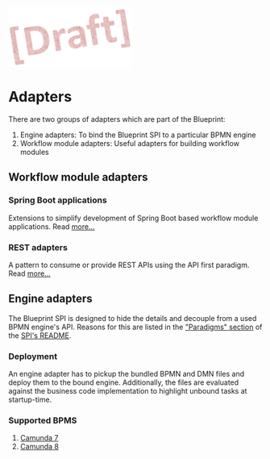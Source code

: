 ![Draft](../readme/draft.png)
# Adapters

There are two groups of adapters which are part of the Blueprint:

1. Engine adapters: To bind the Blueprint SPI to a particular BPMN engine
1. Workflow module adapters: Useful adapters for building workflow modules

## Workflow module adapters

### Spring Boot applications

Extensions to simplify development of Spring Boot based workflow module applications. Read [more...](./spring-boot/README.md)

### REST adapters

A pattern to consume or provide REST APIs using the API first paradigm. Read [more...](./rest/README.md)

## Engine adapters

The Blueprint SPI is designed to hide the details and decouple from a used BPMN engine's API. Reasons for this are listed in the ["Paradigms" section](../spi/README.md#paradigms) of the [SPI's README](../spi/README.md).

### Deployment

An engine adapter has to pickup the bundled BPMN and DMN files and deploy them to the bound engine. Additionally, the files are evaluated against the business code implementation to highlight unbound tasks at startup-time.

### Supported BPMS

1. [Camunda 7](./camunda7/README.md)
1. [Camunda 8](./camunda8/README.md)
